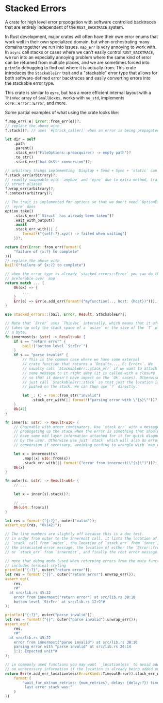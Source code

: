 # Stacked Errors

 A crate for high level error propogation with software controlled backtraces
 that are entirely independent of the `RUST_BACKTRACE` system.

 In Rust development, major crates will often have their own error enums that
 work well in their own specialized domain, but when orchestrating many
 domains together we run into issues. `map_err` is very annoying to work
 with. In `async` call stacks or cases where we can't easily control
 `RUST_BACKTRACE`, we run into an especially annoying problem
 where the same kind of error can be returned from multiple places, and we
 are sometimes forced into `println` debugging to find out where it is
 actually from. This crate introduces the `StackableErr` trait and a
 "stackable" error type that allows for both software-defined error
 backtraces and easily converting errors into the stackable error type.

 This crate is similar to `eyre`, but has a more efficient internal layout
 with a `ThinVec` array of `SmallBox`es, works with `no_std`, implements
 `core::error::Error`, and more.

 Some partial examples of what using the crate looks like:

 ```rust
 f.map_err(|e| Error::from_err(e))?;
 // replace the above with
 f.stack()?; // uses `#[track_caller]` when an error is being propagated
 ```
 ```rust
 let dir = self
     .path
     .parent()
     .stack_err("FileOptions::preacquire() -> empty path")?
     .to_str()
     .stack_err("bad OsStr conversion")?;
 ```
 ```rust
 // arbitrary things implementing `Display + Send + Sync + 'static` can be stacked
 f.stack_err(arbitrary)?;
 // readily swappable with `anyhow` and `eyre` due to extra method, trait, and
 // struct aliases
 f.wrap_err(arbitrary)?;
 f.context(arbitrary)?;
 ```
 ```rust
 // The trait is implemented for options so that we don't need `OptionExt` like
 // `eyre` does
 option.take()
     .stack_err("`Struct` has already been taken")?
     .wait_with_output()
     .await
     .stack_err_with(|| {
         format!("{self:?}.xyz() -> failed when waiting")
     })?;
 ```
 ```rust
 return Err(Error::from_err(format!(
     "failure of {x:?} to complete"
 )))
 // replace the above with
 bail!("failure of {x:?} to complete")
 ```
 ```rust
 // when the error type is already `stacked_errors::Error` you can do this if it is
 // preferable over `map`
 return match ... {
     Ok(ok) => {
         ...
     }
     Err(e) => Err(e.add_err(format!("myfunction(.., host: {host})"))),
 }
 ```

 ```rust
 use stacked_errors::{bail, Error, Result, StackableErr};

 // Note that `Error` uses `ThinVec` internally, which means that it often
 // takes up only the stack space of a `usize` or the size of the `T` plus
 // a byte.
 fn innermost(s: &str) -> Result<u8> {
     if s == "return error" {
         bail!("bottom level `StrErr`")
     }
     if s == "parse invalid" {
         // This is the common case where we have some external
         // crate function that returns a `Result<..., E: Error>`. We
         // usually call `StackableErr::stack_err` if we want to attach
         // some message to it right away (it is called with a closure
         // so that it doesn't have impact on the `Ok` cases). Otherwise, we
         // just call `StackableErr::stack` so that just the location is
         // pushed on the stack. We can then use `?` directly.

         let _: () = ron::from_str("invalid")
             .stack_err_with(|| format!("parsing error with \"{s}\""))?;
     }
     Ok(42)
 }

 fn inner(s: &str) -> Result<u16> {
     // Chainable with other combinators. Use `stack_err` with a message for
     // propogating up the stack when the error is something that should
     // have some mid layer information attached for it for quick diagnosis
     // by the user. Otherwise use just `stack` which will also do error
     // conversion if necessary, avoiding needing to wrangle with `map_err`.

     let x = innermost(s)
         .map(|x| u16::from(x))
         .stack_err_with(|| format!("error from innermost(\"{s}\")"))?;
     Ok(x)
 }

 fn outer(s: &str) -> Result<u64> {
     // ...

     let x = inner(s).stack()?;

     // ...
     Ok(u64::from(x))
 }

 let res = format!("{:?}", outer("valid"));
 assert_eq!(res, "Ok(42)");

 // The line numbers are slightly off because this is a doc test.
 // In order from outer to the innermost call, it lists the location of the
 // `stack` call from `outer`, the location of `stack_err` from `inner`,
 // the associated error message, the location of either the `Error::from`
 // or `stack_err` from `innermost`, and finally the root error message.

 // note that debug mode (used when returning errors from the main function)
 // includes terminal styling
 println!("{:?}", outer("return error"));
 let res = format!("{}", outer("return error").unwrap_err());
 assert_eq!(
     res,
     r#"
   at src/lib.rs 45:22
     error from innermost("return error") at src/lib.rs 38:10
     bottom level `StrErr` at src/lib.rs 12:9"#
 );

 println!("{:?}", outer("parse invalid"));
 let res = format!("{}", outer("parse invalid").unwrap_err());
 assert_eq!(
     res,
     r#"
   at src/lib.rs 45:22
     error from innermost("parse invalid") at src/lib.rs 38:10
     parsing error with "parse invalid" at src/lib.rs 24:14
     1:1: Expected unit"#
 );
 ```

 ```rust
 // in commonly used functions you may want `_locationless` to avoid adding
 // on unnecessary information if the location is already being added on
 return Err(e.add_err_locationless(ErrorKind::TimeoutError)).stack_err_with(|| {
     format!(
         "wait_for_ok(num_retries: {num_retries}, delay: {delay:?}) timeout, \
          last error stack was:"
     )
 })
 ```